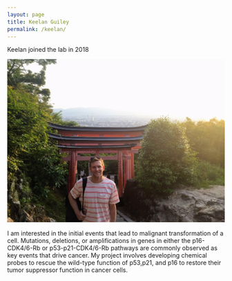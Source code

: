 ```yaml
---
layout: page
title: Keelan Guiley
permalink: /keelan/
---
```


Keelan joined the lab in 2018

![keelan pic](../img/keelan.png)

I am interested in the initial events that lead to malignant transformation of a cell. Mutations, deletions, or amplifications in genes in either the p16-CDK4/6-Rb or p53-p21-CDK4/6-Rb pathways are commonly observed as key events that drive cancer. My project involves developing chemical probes to rescue the wild-type function of p53,p21, and p16 to restore their tumor suppressor function in cancer cells.
